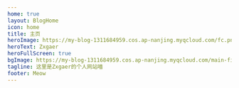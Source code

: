 ```yaml
---
home: true
layout: BlogHome
icon: home
title: 主页
heroImage: https://my-blog-1311684959.cos.ap-nanjing.myqcloud.com/fc.png
heroText: Zxgaer
heroFullScreen: true
bgImage: https://my-blog-1311684959.cos.ap-nanjing.myqcloud.com/main-filter.png
tagline: 这里是Zxgaer的个人网站喵
footer: Meow
---
```

